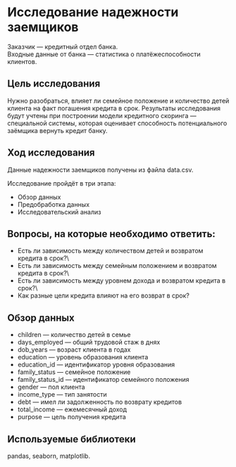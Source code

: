 # Исследование надежности заемщиков

Заказчик — кредитный отдел банка. \
Входные данные от банка — статистика о платёжеспособности клиентов.

## Цель исследования
Нужно разобраться, влияет ли семейное положение и количество детей клиента на факт погашения кредита в срок. 
Результаты исследования будут учтены при построении модели кредитного скоринга — специальной системы, которая оценивает способность потенциального заёмщика вернуть кредит банку.

## Ход исследования
Данные надежности заемщиков получены из файла data.csv.

Исследование пройдёт в три этапа:
- Обзор данных
- Предобработка данных
- Исследовательский анализ

## Вопросы, на которые необходимо ответить:
- Есть ли зависимость между количеством детей и возвратом кредита в срок?\
- Есть ли зависимость между семейным положением и возвратом кредита в срок?\
- Есть ли зависимость между уровнем дохода и возвратом кредита в срок?\
- Как разные цели кредита влияют на его возврат в срок?

## Обзор данных
- children — количество детей в семье
- days_employed — общий трудовой стаж в днях
- dob_years — возраст клиента в годах
- education — уровень образования клиента
- education_id — идентификатор уровня образования
- family_status — семейное положение
- family_status_id — идентификатор семейного положения
- gender — пол клиента
- income_type — тип занятости
- debt — имел ли задолженность по возврату кредитов
- total_income — ежемесячный доход
- purpose — цель получения кредита

## Используемые библиотеки
pandas, seaborn, matplotlib.
